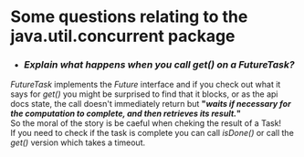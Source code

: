# Some questions relating to the java.util.concurrent package

* ### *Explain what happens when you call get() on a FutureTask?*<br>
*FutureTask* implements the *Future* interface and if you check out what it says for *get()* you might be surprised to find that it blocks, or as the api docs state, the call doesn't immediately return but **"*waits if necessary for the computation to complete, and then retrieves its result.*"** <br>
So the moral of the story is be caeful when cheking the result of a Task!<br>
If you need to check if the task is complete you can call *isDone()* or call the *get()* version which takes a timeout.

